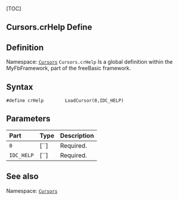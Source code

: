 [TOC]
## Cursors.crHelp Define

## Definition
Namespace: [`Cursors`](Cursors.md)
`Cursors.crHelp` Is a global definition within the MyFbFramework, part of the freeBasic framework.
## Syntax

```freeBasic
#define crHelp        LoadCursor(0,IDC_HELP)
```

## Parameters

|Part|Type|Description|
| :------------ | :------------ | :------------ |
|`0`|[``]|Required.|
|`IDC_HELP`|[``]|Required.|
## See also
Namespace: [`Cursors`](Cursors.md)
